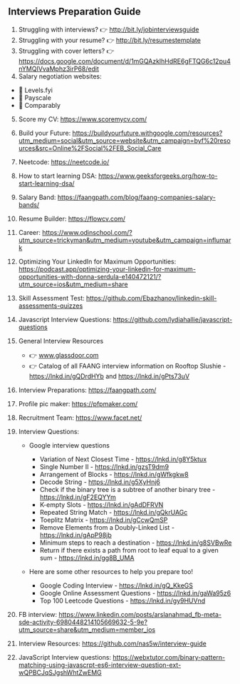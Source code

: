 ## Interviews Preparation Guide
1. Struggling with interviews? 👉 http://bit.ly/jobinterviewsguide
2. Struggling with your resume? 👉 http://bit.ly/resumestemplate
3. Struggling with cover letters? 👉 https://docs.google.com/document/d/1mGQAzklhHdRE6gFTQG6c12pu4nYMQIVvaMphz3irP68/edit
4. Salary negotiation websites:
  - 🤑 Levels.fyi
  - 🤑 Payscale
  - 🤑 Comparably
5. Score my CV: https://www.scoremycv.com/
6. Build your Future: https://buildyourfuture.withgoogle.com/resources?utm_medium=social&utm_source=website&utm_campaign=byf%20resources&src=Online%2FSocial%2FEB_Social_Care
7. Neetcode: https://neetcode.io/
8. How to start learning DSA: https://www.geeksforgeeks.org/how-to-start-learning-dsa/
9. Salary Band: https://faangpath.com/blog/faang-companies-salary-bands/
10. Resume Builder: https://flowcv.com/
11. Career: https://www.odinschool.com/?utm_source=trickyman&utm_medium=youtube&utm_campaign=influmark
12. Optimizing Your LinkedIn for Maximum Opportunities: https://podcast.app/optimizing-your-linkedin-for-maximum-opportunities-with-donna-serdula-e140472121/?utm_source=ios&utm_medium=share
13. Skill Assessment Test: https://github.com/Ebazhanov/linkedin-skill-assessments-quizzes
14. Javascript Interview Questions: https://github.com/lydiahallie/javascript-questions
15. General Interview Resources
    - 👉 www.glassdoor.com
    - 👉 Catalog of all FAANG interview information on Rooftop Slushie - https://lnkd.in/gQDrdHYb and https://lnkd.in/gPts73uV
16. Interview Preparations: https://faangpath.com/
17. Profile pic maker: https://pfpmaker.com/
18. Recruitment Team: https://www.facet.net/
19. Interview Questions:
    - Google interview questions 
      - Variation of Next Closest Time - https://lnkd.in/g8Y5ktux
      - Single Number II - https://lnkd.in/gzsT9dm9
      - Arrangement of Blocks - https://lnkd.in/gWfkgkw8
      - Decode String - https://lnkd.in/g5XyHnj6
      - Check if the binary tree is a subtree of another binary tree - https://lnkd.in/gF2EQYYm
      - K-empty Slots - https://lnkd.in/gAdDFRVN
      - Repeated String Match - https://lnkd.in/gQkrUAGc
      - Toeplitz Matrix - https://lnkd.in/gCcwQmSP
      - Remove Elements from a Doubly-Linked List - https://lnkd.in/gApP98jb
      - Minimum steps to reach a destination - https://lnkd.in/g8SVBwRe
      - Return if there exists a path from root to leaf equal to a given sum - https://lnkd.in/gg8B_UMA

    - Here are some other resources to help you prepare too!
      - Google Coding Interview - https://lnkd.in/gQ_KkeGS
      - Google Online Assessment Questions - https://lnkd.in/gaWa95z6
      - Top 100 Leetcode Questions - https://lnkd.in/gy9HUVnd

20. FB interview: https://www.linkedin.com/posts/arslanahmad_fb-meta-sde-activity-6980448214105669632-5-9e?utm_source=share&utm_medium=member_ios
21. Interview Resources: https://github.com/nas5w/interview-guide
22. JavaScript Interview questions: https://webxtutor.com/binary-pattern-matching-using-javascrpt-es6-interview-question-ext-wQPBCJqSJgshWhtZwEMG

